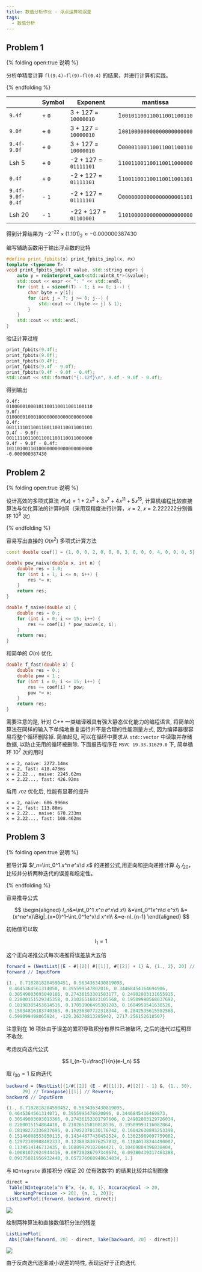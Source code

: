```yaml
---
title: 数值分析作业 - 浮点运算和误差
tags:
  - 数值分析
---
```


## Problem 1

{% folding open:true 说明 %}

分析单精度计算 `fl(9.4)−fl(9)−fl(0.4)` 的结果，并进行计算机实践。

{% endfolding %}

|                  | Symbol | Exponent               | mantissa                   |
| ---------------- | ------ | ---------------------- | -------------------------- |
| `9.4f`           | + `0`  | 3 + 127 = `10000010`   | 1`00101100110011001100110` |
| `9.0f`           | + `0`  | 3 + 127 = `10000010`   | 1`00100000000000000000000` |
| `9.4f-9.0f`      | + `0`  | 3 + 127 = `10000010`   | 0`00001100110011001100110` |
| Lsh 5            | + `0`  | -2 + 127 = `01111101`  | 1`10011001100110011000000` |
| `0.4f`           | + `0`  | -2 + 127 = `01111101`  | 1`10011001100110011001101` |
| `9.4f-9.0f-0.4f` | - `1`  | -2 + 127 = `01111101`  | 0`00000000000000000001101` |
| Lsh 20           | - `1`  | -22 + 127 = `01101001` | 1`10100000000000000000000` |

得到计算结果为 $-2^{-22}\times(1.101)_2\approx-0.000000387430$

编写辅助函数用于输出浮点数的比特

```cpp
#define print_fpbits(x) print_fpbits_impl(x, #x)
template <typename T>
void print_fpbits_impl(T value, std::string expr) {
    auto y = reinterpret_cast<std::uint8_t*>(&value);
    std::cout << expr << ": " << std::endl;
    for (int i = sizeof(T) - 1; i >= 0; i--) {
        char byte = y[i];
        for (int j = 7; j >= 0; j--) {
            std::cout << ((byte >> j) & 1);
        }
    }
    std::cout << std::endl;
}
```

验证计算过程

```cpp
print_fpbits(9.4f);
print_fpbits(9.0f);
print_fpbits(0.4f);
print_fpbits(9.4f - 9.0f);
print_fpbits(9.4f - 9.0f - 0.4f);
std::cout << std::format("{:.12f}\n", 9.4f - 9.0f - 0.4f);
```

得到输出

```
9.4f:
01000001000101100110011001100110
9.0f:
01000001000100000000000000000000
0.4f:
00111110110011001100110011001101
9.4f - 9.0f:
00111110110011001100110011000000
9.4f - 9.0f - 0.4f:
10110100110100000000000000000000
-0.000000387430
```

## Problem 2

{% folding open:true 说明 %}

设计高效的多项式算法 $𝑃(𝑥)=1+2𝑥^3+3𝑥^7+4𝑥^{11}+5𝑥^{15}$, 计算机编程比较直接算法与优化算法的计算时间（采用双精度进行计算，$𝑥=2,𝑥=2.222222$分别循环 $10^9$ 次）

{% endfolding %}

容易写出直接的 $O(n^2)$ 多项式计算方法

```cpp
const double coef[] = {1, 0, 0, 2, 0, 0, 0, 3, 0, 0, 0, 4, 0, 0, 0, 5};

double pow_naive(double x, int n) {
    double res = 1.0;
    for (int i = 1; i <= n; i++) {
        res *= x;
    }
    return res;
}

double f_naive(double x) {
    double res = 0.;
    for (int i = 0; i <= 15; i++) {
        res += coef[i] * pow_naive(x, i);
    }
    return res;
}
```

和简单的 $O(n)$ 优化

```cpp
double f_fast(double x) {
    double res = 0.;
    double pow = 1.;
    for (int i = 0; i <= 15; i++) {
        res += coef[i] * pow;
        pow *= x;
    }
    return res;
}
```

需要注意的是, 针对 C++ 一类编译器具有强大静态优化能力的编程语言, 将简单的算法在同样的输入下单纯地重复运行并不是合理的性能测量方式, 因为编译器很容易将整个循环删除掉. 简单起见, 可以在循环中要求从 `std::vector` 中读取并存储数据, 以防止无用的循环被删除. 下面报告程序在 `MSVC 19.33.31629.0` 下, 简单循环 $10^7$ 次的用时

```
x = 2, naive: 2272.14ms
x = 2, fast: 418.473ms
x = 2.22... naive: 2245.62ms
x = 2.22..., fast: 426.92ms
```

启用 `/O2` 优化后, 性能有显著的提升

```
x = 2, naive: 686.996ms
x = 2, fast: 113.86ms
x = 2.22... naive: 670.233ms
x = 2.22..., fast: 108.462ms
```

## Problem 3

{% folding open:true 说明 %}

推导计算 $𝐼_𝑛=\int_0^1 𝑥^𝑛 𝑒^𝑥\d 𝑥$ 的递推公式,用正向和逆向递推计算 $𝐼_0~𝐼_20$，比较并分析两种迭代的误差和稳定性。

{% endfolding %}

容易推导公式

$$
\begin{aligned}
    𝐼_𝑛&=\int_0^1 𝑥^𝑛 𝑒^𝑥\d 𝑥\\
       &=\int_0^1x^n\d e^x\\
       &=(x^ne^x)\Big|_{x=0}^1-\int_0^1e^x\d x^n\\
       &=e-nI_{n-1}
\end{aligned}
$$

初始值可以取

$$
I_1=1
$$

这个正向递推公式每次递推将误差放大五倍

```mathematica
forward = (NestList[{E - #[[2]] #[[1]], #[[2]] + 1} &, {1., 2}, 20] // Transpose)[[1]];
forward // InputForm
```

```mathematica
{1., 0.7182818284590451, 0.5634363430819098,
 0.4645364561314058, 0.395599547802016, 0.34468454164694906,
 0.30549003693040166, 0.27436153301583177, 0.24902803131655915,
 0.22800151529345358, 0.21026516023105568, 0.19509990568637692,
 0.18198305453614516, 0.17051906495301283, 0.1604958541638526,
 0.15034816183740363, 0.16236307722318344, -0.2042535615582568,
 6.599099498065924, -129.26370813285942, 2717.256152618507}
```

注意到在 16 项处由于误差的累积导致积分有界性已被破坏, 之后的迭代过程明显不收敛.

考虑反向迭代公式

$$
I_{n-1}=\frac{1}{n}(e-I_n)
$$

取 $I_{30}=1$ 反向迭代

```mathematica
backward = (NestList[{1/#[[2]] (E - #[[1]]), #[[2]] - 1} &, {1., 30},
      29] // Transpose)[[1]] // Reverse;
backward // InputForm
```

```mathematica
{1., 0.7182818284590452, 0.5634363430819095,
 0.4645364561314071, 0.3955995478020096, 0.3446845416469873,
 0.30549003693013366, 0.27436153301797606, 0.24902803129726034,
 0.2280015154864418, 0.21026515810818536, 0.19509993116082064,
 0.18198272336837695, 0.17052370130176742, 0.16042630893253398,
 0.15146088553850115, 0.14344677430452524, 0.13623989097759062,
 0.12972389988482333, 0.12380383076257832, 0.11840138244490007,
 0.1134514146712435, 0.10889929102044421, 0.10469884396838404,
 0.10081072924944416, 0.09720286797349674, 0.09380439317463288,
 0.09175881956932448, 0.057276060948634834, 1.}
```

与 `NIntegrate` 直接积分 (保证 20 位有效数字) 的结果比较并绘制图像

```mathematica
direct =
 Table[NIntegrate[x^n E^x, {x, 0, 1}, AccuracyGoal -> 20,
   WorkingPrecision -> 20], {n, 1, 20}];
ListLinePlot[{forward, backward, direct}]
```

![](https://img.duanyll.com/img/20230312161016.png)

绘制两种算法和直接数值积分法的残差

```mathematica
ListLinePlot[
 Abs[{Take[forward, 20] - direct, Take[backward, 20] - direct}]]
```

![](https://img.duanyll.com/img/20230312161441.png)

由于反向迭代逐渐减小误差的特性, 表现远好于正向迭代
